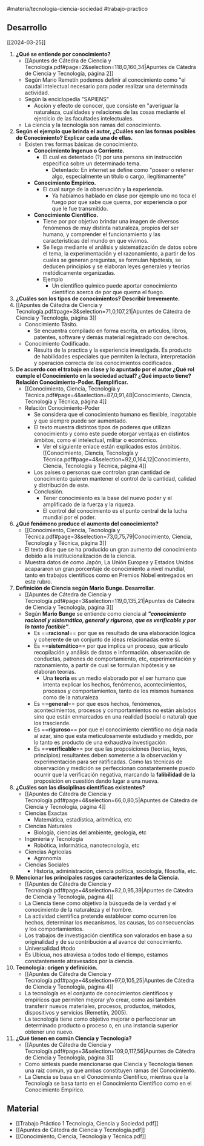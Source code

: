 #materia/tecnologia-ciencia-sociedad #trabajo-practico 

## Desarrollo

[[2024-03-25]]
1. **¿Qué se entiende por conocimiento?**
    - [[Apuntes de Cátedra de Ciencia y Tecnología.pdf#page=2&selection=118,0,160,34|Apuntes de Cátedra de Ciencia y Tecnología, página 2]]
    - Según Mario Remetín podemos definir al conocimiento como  "el caudal intelectual necesario para poder realizar una determinada actividad.
    - Según la enciclopedia "SAPIENS"
        - Acción y efecto de conocer, que consiste en "averiguar la naturaleza, cualidades y relaciones de las cosas mediante el ejercicio de las facultades intelectuales.
    - La ciencia y la tecnología son ramas del conocimiento.
2. **Según el ejemplo que brinda el autor, ¿Cuáles son las formas posibles de Conocimiento? Explicar cada una de ellas.**
    - Existen tres formas básicas de conocimiento.
        - **Conocimiento Ingenuo o Corriente.**
            - El cual es detentado (?) por una persona sin instrucción especifica sobre un determinado tema.
                - Detentado: En internet se define como "poseer o retener algo, especialmente un título o cargo, ilegítimamente"
        - **Conocimiento Empírico.**
            - El cual surge de la observación y la experiencia. 
                - Ya habíamos hablado en clase por ejemplo uno no toca el fuego por que sabe que quema, por experiencia o por que le fue transmitido.
        - **Conocimiento Científico.**
            - Tiene por por objetivo brindar una imagen de diversos fenómenos de muy distinta naturaleza, propios del ser humano, y comprender el funcionamiento y las características del mundo en que vivimos.
            - Se llega mediante el análisis y sistematización de datos sobre el tema, la experimentación y el razonamiento, a partir de los cuales se generan preguntas, se formulan hipótesis, se deducen principios y se elaboran leyes generales y teorías metódicamente organizadas.
            - Ejemplo
                - Un científico químico puede aportar conocimiento científico acerca de por que quema el fuego.
3. **¿Cuáles son los tipos de conocimientos? Describir brevemente.**
4. [[Apuntes de Cátedra de Ciencia y Tecnología.pdf#page=3&selection=71,0,107,21|Apuntes de Cátedra de Ciencia y Tecnología, página 3]]
    - Conocimiento Tásito.
        - Se encuentra compilado en forma escrita, en artículos, libros, patentes, software y demás material registrado con derechos.
    - Conocimiento Codificado.
        - Resulta de la practica y la experiencia investigada. Es producto de habilidades especiales que permiten la lectura, interpretación y operación correcta de los conocimientos codificados.
5. **De acuerdo con el trabajo en clase y lo apuntado por el autor ¿Qué rol cumple el Conocimiento en la sociedad actual? ¿Qué impacto tiene? Relación Conocimiento-Poder. Ejemplificar.**
    - [[Conocimiento, Ciencia, Tecnología y Técnica.pdf#page=4&selection=87,0,91,48|Conocimiento, Ciencia, Tecnología y Técnica, página 4]]
    - Relación Conocimiento-Poder
        - Se considera que el conocimiento humano es flexible, inagotable y que siempre puede ser aumentado.
        - El texto muestra distintos tipos de poderes que utilizan conocimiento y como este puede otorgar ventajas en distintos ámbitos, como el intelectual, militar o económico.
	        - Ver el siguiente enlace están explicados estos ámbitos. [[Conocimiento, Ciencia, Tecnología y Técnica.pdf#page=4&selection=92,0,164,12|Conocimiento, Ciencia, Tecnología y Técnica, página 4]]
        - Los países o personas que controlan gran cantidad de conocimiento quieren mantener el control de la cantidad, calidad y distribución de este.
        - Conclusión.
	        - Tener conocimiento es la base del nuevo poder y el amplificado de la fuerza y la riqueza. 
	        - El control del conocimiento es el punto central de la lucha mundial por el poder.
1. **¿Qué fenómeno produce el aumento del conocimiento?**
    - [[Conocimiento, Ciencia, Tecnología y Técnica.pdf#page=3&selection=73,0,75,79|Conocimiento, Ciencia, Tecnología y Técnica, página 3]]
	- El texto dice que se ha producido un gran aumento del conocimiento debido a la institucionalización de la ciencia.
	- Muestra datos de como Japón, La Unión Europea y Estados Unidos acapararon un gran porcentaje de conocimiento a nivel mundial, tanto en trabajos científicos como en Premios Nobel entregados en este rubro.
2. **Definición de Ciencia según Mario Bunge. Desarrollar.**
    - [[Apuntes de Cátedra de Ciencia y Tecnología.pdf#page=3&selection=119,0,135,21|Apuntes de Cátedra de Ciencia y Tecnología, página 3]]
	- Según **Mario Bunge** se entiende como ciencia al ***"conocimiento racional y sistemático, general y riguroso, que es verificable y por lo tanto factible"***.
	    * Es ==**racional**== por que es resultado de una elaboración lógica y coherente de un conjunto de ideas relacionadas entre sí.
		- Es ==**sistemático**== por que implica un proceso, que articulo recopilación y análisis de datos e información. observación de conductas, patrones de comportamiento, etc, experimentación y razonamiento, a partir de cual se formulan hipótesis y se elaboran teorías.
			- Una **teoría** es un medio elaborado por el ser humano que intenta explicar los hechos, fenómenos, acontecimientos, procesos y comportamientos, tanto de los mismos humanos como de la naturaleza.
		- Es ==**general**== por que esos hechos, fenómenos, acontecimientos, procesos y comportamientos no están aislados sino que están enmarcados en una realidad (social o natural) que los trasciende.
		- Es ==**riguroso**==  por que el conocimiento científico no deja nada al azar, sino que esta meticulosamente estudiado y medido, por lo tanto es producto de una exhaustiva investigación.
		- Es ==**verificable**== por que las proposiciones (teorías, leyes, principios) resultantes deben someterse a la observación y experimentación para ser ratificadas. Como las técnicas de observación y medición se perfeccionan constantemente puedo ocurrir que la verificación negativa, marcando la **falibilidad** de la proposición en cuestión dando lugar a una nueva.
3. **¿Cuáles son las disciplinas científicas existentes?**
    - [[Apuntes de Cátedra de Ciencia y Tecnología.pdf#page=4&selection=66,0,80,5|Apuntes de Cátedra de Ciencia y Tecnología, página 4]]
	- Ciencias Exactas
		- Matemática, estadística, aritmética, etc
	- Ciencias Naturales
		- Biología, ciencias del ambiente, geología, etc
	- Ingeniería y Tecnología
		- Robótica, informática, nanotecnología, etc
	- Ciencias Agrícolas
		- Agronomía
	- Ciencias Sociales
		- Historia, administración, ciencia política, sociología, filosofía, etc.
4. **Mencionar los principales rasgos caracterizantes de la Ciencia.**
    - [[Apuntes de Cátedra de Ciencia y Tecnología.pdf#page=4&selection=82,0,95,39|Apuntes de Cátedra de Ciencia y Tecnología, página 4]]
	- La Ciencia tiene como objetivo la búsqueda de la verdad y el conocimiento de la naturaleza y el hombre.
	- La actividad científica pretende establecer como ocurren los hechos, determinar los mecanismos, las causas, las consecuencias y los comportamientos.
	- Los trabajos de investigación científica son valorados en base a su originalidad y de su contribución a al avance del conocimiento.
	- Universalidad #todo
	- Es Ubicua, nos atraviesa a todos todo el tiempo, estamos constantemente atravesados por la ciencia.
1. **Tecnología: origen y definición.**
    - [[Apuntes de Cátedra de Ciencia y Tecnología.pdf#page=4&selection=97,0,105,25|Apuntes de Cátedra de Ciencia y Tecnología, página 4]]
	- La tecnología es el conjunto de conocimientos científicos y empíricos que permiten mejorar y/o crear, como así también transferir nuevos materiales, procesos, productos, métodos, dispositivos y servicios (Remetiín, 2005).  
	- La tecnología tiene como objetivo mejorar o perfeccionar un determinado producto o proceso o, en una instancia superior obtener uno nuevo.
2. **¿Qué tienen en común Ciencia y Tecnología?**
    - [[Apuntes de Cátedra de Ciencia y Tecnología.pdf#page=3&selection=109,0,117,56|Apuntes de Cátedra de Ciencia y Tecnología, página 3]]
	- Como síntesis puede mencionarse que Ciencia y Tecnología tienen una raíz común, ya que ambas constituyen ramas del Conocimiento.
	- La Ciencia se basa en el Conocimiento Científico, mientras que la Tecnología se basa tanto en el Conocimiento Científico como en el Conocimiento Empírico.

## Material

* [[Trabajo Práctico 1 Tecnología, Ciencia y Sociedad.pdf]]
* [[Apuntes de Cátedra de Ciencia y Tecnología.pdf]]
* [[Conocimiento, Ciencia, Tecnología y Técnica.pdf]]